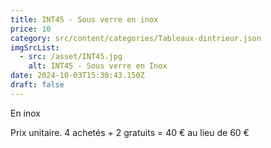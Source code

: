 ```yaml
---
title: INT45 - Sous verre en inox
price: 10
category: src/content/categories/Tableaux-dintrieur.json
imgSrcList:
  - src: /asset/INT45.jpg
    alt: INT45 - Sous verre en Inox
date: 2024-10-03T15:30:43.150Z
draft: false
---
```


En inox

Prix unitaire. 4 achetés + 2 gratuits = 40 € au lieu de 60 €
